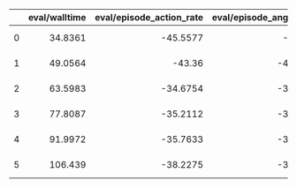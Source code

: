 |    |   eval/walltime |   eval/episode_action_rate |   eval/episode_ang_vel_xy |   eval/episode_feet_air_time |   eval/episode_foot_slip |   eval/episode_joint_motion |   eval/episode_lin_vel_z |   eval/episode_orientation |   eval/episode_reward |   eval/episode_stand_still |   eval/episode_torque |   eval/episode_total_dist |   eval/episode_tracking_ang_vel |   eval/episode_tracking_lin_vel |   eval/episode_action_rate_std |   eval/episode_ang_vel_xy_std |   eval/episode_feet_air_time_std |   eval/episode_foot_slip_std |   eval/episode_joint_motion_std |   eval/episode_lin_vel_z_std |   eval/episode_orientation_std |   eval/episode_reward_std |   eval/episode_stand_still_std |   eval/episode_torque_std |   eval/episode_total_dist_std |   eval/episode_tracking_ang_vel_std |   eval/episode_tracking_lin_vel_std |   eval/avg_episode_length |   eval/epoch_eval_time |   eval/sps |   num_steps | times                      |   training/sps |   training/walltime |   training/entropy_loss |   training/policy_loss |   training/total_loss |   training/v_loss |
|---:|----------------:|---------------------------:|--------------------------:|-----------------------------:|-------------------------:|----------------------------:|-------------------------:|---------------------------:|----------------------:|---------------------------:|----------------------:|--------------------------:|--------------------------------:|--------------------------------:|-------------------------------:|------------------------------:|---------------------------------:|-----------------------------:|--------------------------------:|-----------------------------:|-------------------------------:|--------------------------:|-------------------------------:|--------------------------:|------------------------------:|------------------------------------:|------------------------------------:|--------------------------:|-----------------------:|-----------:|------------:|:---------------------------|---------------:|--------------------:|------------------------:|-----------------------:|----------------------:|------------------:|
|  0 |         34.8361 |                   -45.5577 |                  -4.2386  |                     -7.41281 |                        0 |                    -3.25204 |                 -6.23187 |                          0 |           0.000822398 |                          0 |             -0.205922 |                   7.22381 |                         6.22727 |                         9.06079 |                        41.1424 |                       3.97482 |                          5.80051 |                            0 |                         2.70091 |                      4.09829 |                              0 |                0.00246356 |                              0 |                  0.181663 |                       6.07123 |                             5.77971 |                            13.2059  |                   27.6328 |                34.8361 |    3674.34 |           0 | 2024-01-04 13:50:06.821914 |            nan |             nan     |             nan         |          nan           |           nan         |     nan           |
|  1 |         49.0564 |                   -43.36   |                  -4.03827 |                     -7.24469 |                        0 |                    -3.1994  |                 -6.81036 |                          0 |           0.000296998 |                          0 |             -0.188328 |                   6.37012 |                         5.70042 |                         7.06923 |                        43.515  |                       4.00583 |                          5.9167  |                            0 |                         2.92663 |                      4.44877 |                              0 |                0.00126233 |                              0 |                  0.188092 |                       6.0054  |                             5.19264 |                             8.92996 |                   24.2734 |                14.2202 |    9001.26 |    26214400 | 2024-01-04 14:06:31.984851 |         278468 |             970.688 |              -0.0607307 |           -0.00130211  |            -0.059932  |       0.0021008   |
|  2 |         63.5983 |                   -34.6754 |                  -3.28148 |                     -5.76719 |                        0 |                    -2.6297  |                 -6.05883 |                          0 |           0.000421397 |                          0 |             -0.154916 |                   5.23404 |                         4.39884 |                         6.26205 |                        32.6989 |                       3.62972 |                          4.42963 |                            0 |                         2.50417 |                      4.10083 |                              0 |                0.00149648 |                              0 |                  0.158592 |                       4.75288 |                             3.50603 |                             8.92046 |                   19.8594 |                14.5419 |    8802.16 |    52428800 | 2024-01-04 14:22:41.842596 |         276015 |            1925.95  |              -0.0626591 |           -0.00110802  |            -0.0628632 |       0.000903882 |
|  3 |         77.8087 |                   -35.2112 |                  -3.10836 |                     -5.98625 |                        0 |                    -2.633   |                 -5.41123 |                          0 |           0.000670203 |                          0 |             -0.153836 |                   5.38904 |                         4.63554 |                         6.15581 |                        26.1336 |                       2.35402 |                          4.17775 |                            0 |                         1.87383 |                      2.80052 |                              0 |                0.00225668 |                              0 |                  0.118952 |                       3.69438 |                             4.09335 |                             8.17986 |                   20.625  |                14.2104 |    9007.46 |    78643200 | 2024-01-04 14:38:54.206815 |         273753 |            2884.05  |              -0.063083  |           -0.000973735 |            -0.0635332 |       0.000523496 |
|  4 |         91.9972 |                   -35.7633 |                  -3.21046 |                     -5.73    |                        0 |                    -2.65991 |                 -5.09609 |                          0 |           0.00101925  |                          0 |             -0.159251 |                   5.70598 |                         5.26627 |                         6.5523  |                        24.1245 |                       2.17501 |                          3.65693 |                            0 |                         1.68663 |                      2.58465 |                              0 |                0.0029423  |                              0 |                  0.109037 |                       3.73078 |                             3.80439 |                             8.66996 |                   21.4141 |                14.1885 |    9021.39 |   104857600 | 2024-01-04 14:55:10.761513 |         272508 |            3846.36  |              -0.0628126 |           -0.000767438 |            -0.0632354 |       0.000344667 |
|  5 |        106.439  |                   -38.2275 |                  -3.29694 |                     -6.50312 |                        0 |                    -2.84477 |                 -5.33311 |                          0 |           0.000605955 |                          0 |             -0.172318 |                   6.11188 |                         5.59753 |                         7.34061 |                        27.5344 |                       2.49653 |                          4.0432  |                            0 |                         1.92893 |                      3.2805  |                              0 |                0.00225211 |                              0 |                  0.125912 |                       4.31462 |                             4.20175 |                             9.72181 |                   23.3203 |                14.4418 |    8863.13 |   131072000 | 2024-01-04 15:11:24.146095 |         276888 |            4805.25  |              -0.0626744 |           -0.00082772  |            -0.0632574 |       0.000244715 |